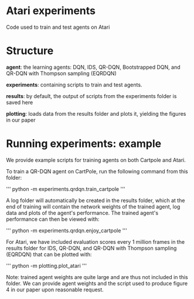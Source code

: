 # Atari experiments
Code used to train and test agents on Atari

# Structure

**agent**: the learning agents: DQN, IDS, QR-DQN, Bootstrapped DQN, and QR-DQN with Thompson sampling (EQRDQN)

**experiments**: containing scripts to train and test agents.

**results**: by default, the output of scripts from the experiments folder is saved here

**plotting**: loads data from the results folder and plots it, yielding the figures in our paper

# Running experiments: example
We provide example scripts for training agents on both Cartpole and Atari.

To train a QR-DQN agent on CartPole, run the following command from this folder:

'''
python -m experiments.qrdqn.train_cartpole
'''

A log folder will automatically be created in the results folder, which at the end of training will contain the network weights of the trained agent, log data and plots of the agent's performance. The trained agent's performance can then be viewed with:

'''
python -m experiments.qrdqn.enjoy_cartpole
'''

For Atari, we have included evaluation scores every 1 million frames in the results folder for IDS, QR-DQN, and QR-DQN with Thompson sampling (EQRDQN) that can be plotted with:

'''
python -m plotting.plot_atari
'''

Note: trained agent weights are quite large and are thus not included in this folder. We can provide agent weights and the script used to produce figure 4 in our paper upon reasonable request.
